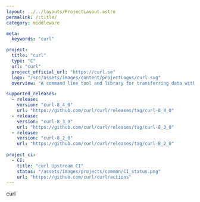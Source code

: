 ```yaml
---
layout: ../../layouts/ProjectLayout.astro
permalink: /:title/
category: middleware

meta:
  keywords: "curl"

project:
  title: "curl"
  type: "C"
  url: "curl"
  project_official_url: "https://curl.se"
  logo: "/src/assets/images/content/projectLogos/curl.svg"
  overview: "A command line tool and library for transferring data with URL syntax, supporting DICT, FILE, FTP, FTPS, GOPHER, GOPHERS, HTTP, HTTPS, IMAP, IMAPS, LDAP, LDAPS, MQTT, POP3, POP3S, RTMP, RTMPS, RTSP, SCP, SFTP, SMB, SMBS, SMTP, SMTPS, TELNET, TFTP, WS and WSS. libcurl offers a myriad of powerful features."

supported_releases:
  - release:
    version: "curl-8_4_0"
    url: "https://github.com/curl/curl/releases/tag/curl-8_4_0"
  - release:
    version: "curl-8_3_0"
    url: "https://github.com/curl/curl/releases/tag/curl-8_3_0"
  - release:
    version: "curl-8_2_0"
    url: "https://github.com/curl/curl/releases/tag/curl-8_2_0"
    
project_ci:
  - CI:
    title: "curl Upstream CI"
    status: "/assets/images/projects/common/CI_status.png"
    url: "https://github.com/curl/curl/actions"
---
```


<p>curl</p>
